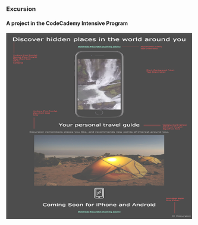 ### Excursion

#### A project in the CodeCademy Intensive Program

<img src="https://github.com/k-snides/excursion/blob/master/resources/images/excursion_redline.png" alt="Project Mockup" height="500" width="500" />